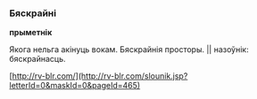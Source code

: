 ### Бяскрайні
**прыметнік**

Якога нельга акінуць вокам. Бяскрайнія просторы. || назоўнік: бяскрайнасць.

<a rel="author">[http://rv-blr.com/](http://rv-blr.com/slounik.jsp?letterId=0&maskId=0&pageId=465)</a>
